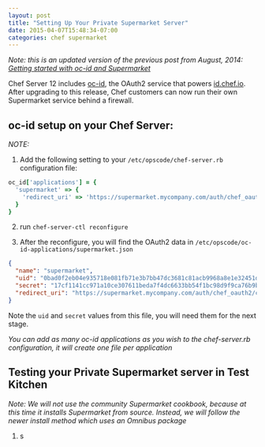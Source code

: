 ```yaml
---
layout: post
title: "Setting Up Your Private Supermarket Server"
date: 2015-04-07T15:48:34-07:00
categories: chef supermarket
---
```


*Note: this is an updated version of the previous post from August, 2014: [Getting started with oc-id and Supermarket](https://www.chef.io/blog/2014/08/29/getting-started-with-oc-id-and-supermarket/)*

Chef Server 12 includes [oc-id](https://github.com/chef/oc-id), the OAuth2 service that powers [id.chef.io](https://id.chef.io/).  After upgrading to this release, Chef customers can now run their own Supermarket service behind a firewall.

## oc-id setup on your Chef Server:
*NOTE:*

1.  Add the following setting to your `/etc/opscode/chef-server.rb` configuration file:
  ```ruby
  oc_id['applications'] = {
    'supermarket' => {
      'redirect_uri' => 'https://supermarket.mycompany.com/auth/chef_oauth2/callback'
    }
  }
  ```

2. run `chef-server-ctl reconfigure`

3. After the reconfigure, you will find the OAuth2 data in `/etc/opscode/oc-id-applications/supermarket.json`
  ```json
  {
    "name": "supermarket",
    "uid": "0bad0f2eb04e935718e081fb71e3b7bb47dc3681c81acb9968a8e1e32451d08b",
    "secret": "17cf1141cc971a10ce307611beda7f4dc6633bb54f1bc98d9f9ca76b9b127879",
    "redirect_uri": "https://supermarket.mycompany.com/auth/chef_oauth2/callback"
  }
  ```

Note the `uid` and `secret` values from this file, you will need them for the next stage.

*You can add as many oc-id applications as you wish to the chef-server.rb configuration, it will create one file per application*

## Testing your Private Supermarket server in Test Kitchen
*Note: We will not use the community Supermarket cookbook, because at this time it installs Supermarket from source.  Instead, we will follow the newer install method which uses an Omnibus package*

1. s


